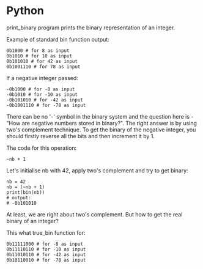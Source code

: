 # Python

print_binary program prints the binary representation of an integer.

Example of standard bin function output:
```
0b1000 # for 8 as input
0b1010 # for 10 as input
0b101010 # for 42 as input
0b1001110 # for 78 as input
```
If a negative integer passed:
```
-0b1000 # for -8 as input
-0b1010 # for -10 as input
-0b101010 # for -42 as input
-0b1001110 # for -78 as input
```
There can be no '-' symbol in the binary system and the question here is - "How are negative numbers stored in binary?".
The right answer is by using two's complement technique.
To get the binary of the negative integer, you should firstly reverse all the bits and then increment it by 1.

The code for this operation:
```
~nb + 1
```
Let's initialise nb with 42, apply two's complement and try to get binary:
```
nb = 42
nb = (~nb + 1)
print(bin(nb))
# output:
# -0b101010
```
At least, we are right about two's complement.
But how to get the real binary of an integer?

This what true_bin function for:
```
0b11111000 # for -8 as input
0b11110110 # for -10 as input
0b11010110 # for -42 as input
0b10110010 # for -78 as input
```
